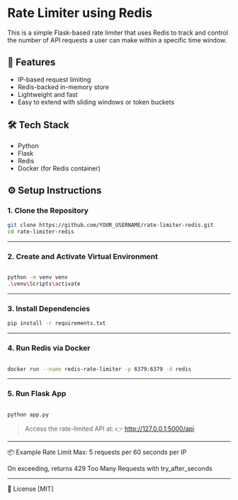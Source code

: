 # Rate Limiter using Redis

This is a simple Flask-based rate limiter that uses Redis to track and control the number of API requests a user can make within a specific time window.

## 🚀 Features
- IP-based request limiting
- Redis-backed in-memory store
- Lightweight and fast
- Easy to extend with sliding windows or token buckets

## 🛠 Tech Stack
- Python
- Flask
- Redis
- Docker (for Redis container)

## ⚙️ Setup Instructions

### 1. Clone the Repository

```bash
git clone https://github.com/YOUR_USERNAME/rate-limiter-redis.git
cd rate-limiter-redis
```

---

### 2. Create and Activate Virtual Environment
```bash

python -m venv venv
.\venv\Scripts\activate
```

---

### 3. Install Dependencies
```bash
pip install -r requirements.txt
```

---

### 4. Run Redis via Docker
```bash

docker run --name redis-rate-limiter -p 6379:6379 -d redis
```

---

### 5. Run Flask App
```bash

python app.py
```
> Access the rate-limited API at:
👉 http://127.0.0.1:5000/api

---

📦 Example Rate Limit
Max: 5 requests per 60 seconds per IP

On exceeding, returns 429 Too Many Requests with try_after_seconds

---

📄 License
[MIT]